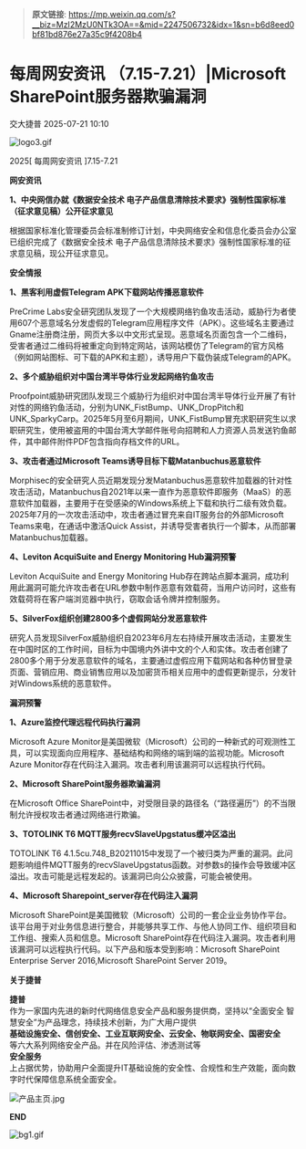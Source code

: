 > **原文链接**: https://mp.weixin.qq.com/s?__biz=MzI2MzU0NTk3OA==&mid=2247506732&idx=1&sn=b6d8eed0bf81bd876e27a35c9f4208b4

#  每周网安资讯 （7.15-7.21）|Microsoft SharePoint服务器欺骗漏洞  
 交大捷普   2025-07-21 10:10  
  
![logo3.gif](https://mmbiz.qpic.cn/mmbiz_gif/nBiaXozVxJVHFZQXDtXwWZiaDia24X79U7uwYUVX3RuibC3MEfkIvaoocFULYmlAmcNaoOdpH5mKCejEVKZcUjwaZA/640?from=appmsg "")  
  
2025[ 每周网安资讯 ]7.15-7.21  
  
  
**网安资讯**  
  
  
**1、中央网信办就《数据安全技术 电子产品信息清除技术要求》强制性国家标准（征求意见稿）公开征求意见**  
  
  
根据国家标准化管理委员会标准制修订计划，中央网络安全和信息化委员会办公室已组织完成了《数据安全技术 电子产品信息清除技术要求》强制性国家标准的征求意见稿，现公开征求意见。  
  
  
**安全情报**  
  
  
**1、黑客利用虚假Telegram APK下载网站传播恶意软件**  
  
  
PreCrime Labs安全研究团队发现了一个大规模网络钓鱼攻击活动，威胁行为者使用607个恶意域名分发虚假的Telegram应用程序文件（APK）。这些域名主要通过Gname注册商注册，网页大多以中文形式呈现。恶意域名页面包含一个二维码，受害者通过二维码将被重定向到特定网站，该网站模仿了Telegram的官方风格（例如网站图标、可下载的APK和主题），诱导用户下载伪装成Telegram的APK。  
  
  
  
**2、多个威胁组织对中国台湾半导体行业发起网络钓鱼攻击**  
  
  
Proofpoint威胁研究团队发现三个威胁行为组织对中国台湾半导体行业开展了有针对性的网络钓鱼活动，分别为UNK_FistBump、UNK_DropPitch和UNK_SparkyCarp。2025年5月至6月期间，UNK_FistBump冒充求职研究生以求职研究生，使用被盗用的中国台湾大学邮件账号向招聘和人力资源人员发送钓鱼邮件，其中邮件附件PDF包含指向存档文件的URL。  
  
  
  
**3、攻击者通过Microsoft Teams诱导目标下载Matanbuchus恶意软件**  
  
  
Morphisec的安全研究人员近期发现分发Matanbuchus恶意软件加载器的针对性攻击活动，Matanbuchus自2021年以来一直作为恶意软件即服务（MaaS）的恶意软件加载器，主要用于在受感染的Windows系统上下载和执行二级有效负载。2025年7月的一次攻击活动中，攻击者通过冒充来自IT服务台的外部Microsoft Teams来电，在通话中激活Quick Assist，并诱导受害者执行一个脚本，从而部署Matanbuchus加载器。  
  
  
  
**4、Leviton AcquiSuite and Energy Monitoring Hub漏洞预警**  
  
  
Leviton AcquiSuite and Energy Monitoring Hub存在跨站点脚本漏洞，成功利用此漏洞可能允许攻击者在URL参数中制作恶意有效载荷，当用户访问时，这些有效载荷将在客户端浏览器中执行，窃取会话令牌并控制服务。  
  
  
  
**5、SilverFox组织创建2800多个虚假网站分发恶意软件**  
  
  
研究人员发现SilverFox威胁组织自2023年6月左右持续开展攻击活动，主要发生在中国时区的工作时间，目标为中国境内外讲中文的个人和实体。攻击者创建了2800多个用于分发恶意软件的域名，主要通过虚假应用下载网站和各种仿冒登录页面、营销应用、商业销售应用以及加密货币相关应用中的虚假更新提示，分发针对Windows系统的恶意软件。  
  
  
**漏洞预警**  
  
  
**1、Azure监控代理远程代码执行漏洞**  
  
  
Microsoft Azure Monitor是美国微软（Microsoft）公司的一种新式的可观测性工具，可以实现面向应用程序、基础结构和网络的端到端的监视功能。Microsoft Azure Monitor存在代码注入漏洞。攻击者利用该漏洞可以远程执行代码。  
  
  
  
**2、Microsoft SharePoint服务器欺骗漏洞**  
  
  
在Microsoft Office SharePoint中，对受限目录的路径名（“路径遍历”）的不当限制允许授权攻击者通过网络进行欺骗。  
  
  
  
**3、TOTOLINK T6 MQTT服务recvSlaveUpgstatus缓冲区溢出**  
  
  
TOTOLINK T6 4.1.5cu.748_B20211015中发现了一个被归类为严重的漏洞。此问题影响组件MQTT服务的recvSlaveUpgstatus函数。对参数s的操作会导致缓冲区溢出。攻击可能是远程发起的。该漏洞已向公众披露，可能会被使用。  
  
  
  
**4、Microsoft Sharepoint_server存在代码注入漏洞**  
  
  
Microsoft SharePoint是美国微软（Microsoft）公司的一套企业业务协作平台。该平台用于对业务信息进行整合，并能够共享工作、与他人协同工作、组织项目和工作组、搜索人员和信息。Microsoft SharePoint存在代码注入漏洞。攻击者利用该漏洞可以远程执行代码。以下产品和版本受到影响：Microsoft SharePoint Enterprise Server 2016,Microsoft SharePoint Server 2019。  
  
  
  
  
**关于捷普**  
  
  
**捷普**  
作为一家国内先进的新时代网络信息安全产品和服务提供商，坚持以“全面安全 智慧安全”为产品理念，持续技术创新，为广大用户提供  
**基础设施安全、信创安全、工业互联网安全、云安全、物联网安全、国密安全**  
等六大系列网络安全产品。并在风险评估、渗透测试等  
**安全服务**  
上占据优势，协助用户全面提升IT基础设施的安全性、合规性和生产效能，面向数字时代保障信息系统全面安全。  
  
  
![产品主页.jpg](https://mmbiz.qpic.cn/mmbiz_jpg/nBiaXozVxJVHFZQXDtXwWZiaDia24X79U7ukNLRvrtOrAWcPJNSyzxJLJ4PwoZFsgFVRKTJKPbN36BYuM4rNZbAqw/640?from=appmsg "")  
  
  
  
**END**  
  
  
![bg1.gif](https://mmbiz.qpic.cn/mmbiz_gif/nBiaXozVxJVHFZQXDtXwWZiaDia24X79U7uupncybNY3aJicQSA7ztkC42J4IYcOwksKeNZvuDXLTjBTmk3GtHzgFA/640?from=appmsg "")  
  
  
  
  
